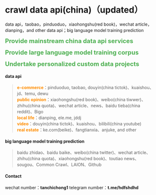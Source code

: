 # crawl data api(china)（updated）
data api，taobao，pinduoduo，xiaohongshu(red book)，wechat article，dianping，and other data api；big language model training prediction

<span style="font-weight: bold; color: #4CAF50; font-size:20px ">Provide mainstream china data api services</span>

<span style="font-weight: bold; color: #4CAF50; font-size:20px ">Provide large language model training corpus</span>

<span style="font-weight: bold; color: #4CAF50; font-size:20px ">Undertake personalized custom data projects</span>


#### data api
> <span style="color:darkorange; font-weight:bold;">e-commerce</span>：pinduoduo, taobao, douyin(china tictok)、kuaishou、jd、temu, dewu<br>
<span style="color:darkorange; font-weight:bold;">public opinion</span>：xiaohongshu(red book)、weibo(china tiwwer)、zhihu(china quota)、wechat article、news、baidu tieba(china reddit)、Bigo<br>
<span style="color:darkorange; font-weight:bold;">local life</span>：dianping, ele.me, jddj<br>
<span style="color:darkorange; font-weight:bold;">video</span>：douyin(china tictok)、kuaishou、bilibili(china youtube)<br>
<span style="color:darkorange; font-weight:bold;">real estate</span>：ke.com(beike)、fangtianxia、anjuke, and other<br>

#### big language model training prediction
> baidu zhidao、baidu baike、weibo(china twitter)、wechat article、zhihu(china quota)、xiaohongshu(red book)、toutiao news、sougou、Common Crawl、LAION、Github
> 
#### Contact

wechat number：**tanchichong1**
telegram number：**t.me/hdfshdhd**

